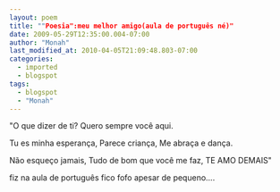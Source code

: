 ```yaml
---
layout: poem
title: ""Poesia":meu melhor amigo(aula de português né)"
date: 2009-05-29T12:35:00.004-07:00
author: "Monah"
last_modified_at: 2010-04-05T21:09:48.803-07:00
categories:
  - imported
  - blogspot
tags:
  - blogspot
  - "Monah"
---
```


"O que dizer de ti?
 Quero sempre você aqui.

 Tu es minha esperança,
 Parece criança,
 Me abraça e dança.

 Não esqueço jamais,
 Tudo de bom que você me faz,
 TE AMO DEMAIS"

fiz na aula de português fico fofo apesar de pequeno....